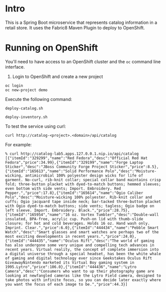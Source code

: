 # Intro

This is a Spring Boot microservice that represents catalog information in a retail store. It uses the Fabric8 Maven Plugin to deploy to OpenShift.

# Running on OpenShift

You'll need to have access to an OpenShift cluster and the `oc` command line interface.

1. Login to OpenShift and create a new project

```
oc login
oc new-project demo
```

Execute the following command:

```
deploy-catalog.sh

deploy-inventory.sh
```

To test the service using curl:

```
curl http://catalog-<project>.<domain>/api/catalog
```
For example:

```
% curl http://catalog-lab5.apps.127.0.0.1.nip.io/api/catalog
[{"itemId":"329299","name":"Red Fedora","desc":"Official Red Hat Fedora","price":34.99},{"itemId":"329199","name":"Forge Laptop Sticker","desc":"JBoss Community Forge Project Sticker","price":8.5},{"itemId":"165613","name":"Solid Performance Polo","desc":"Moisture-wicking, antimicrobial 100% polyester design wicks for life of garment. No-curl, rib-knit collar; special collar band maintains crisp fold; three-button placket with dyed-to-match buttons; hemmed sleeves; even bottom with side vents; Import. Embroidery. Red Pepper.","price":17.8},{"itemId":"165614","name":"Ogio Caliber Polo","desc":"Moisture-wicking 100% polyester. Rib-knit collar and cuffs; Ogio jacquard tape inside neck; bar-tacked three-button placket with Ogio dyed-to-match buttons; side vents; tagless; Ogio badge on left sleeve. Import. Embroidery. Black.","price":28.75},{"itemId":"165954","name":"16 oz. Vortex Tumbler","desc":"Double-wall insulated, BPA-free, acrylic cup. Push-on lid with thumb-slide closure; for hot and cold beverages. Holds 16 oz. Hand wash only. Imprint. Clear.","price":6.0},{"itemId":"444434","name":"Pebble Smart Watch","desc":"Smart glasses and smart watches are perhaps two of the most exciting developments in recent years.","price":24.0},{"itemId":"444435","name":"Oculus Rift","desc":"The world of gaming has also undergone some very unique and compelling tech advances in recent years. Virtual reality, the concept of complete immersion into a digital universe through a special headset, has been the white whale of gaming and digital technology ever since Geekstakes Oculus Rift GiveawayNintendo marketed its Virtual Boy gaming system in 1995.Lytro","price":106.0},{"itemId":"444436","name":"Lytro Camera","desc":"Consumers who want to up their photography game are looking at newfangled cameras like the Lytro Field camera, designed to take photos with infinite focus, so you can decide later exactly where you want the focus of each image to be.","price":44.3}]
```

